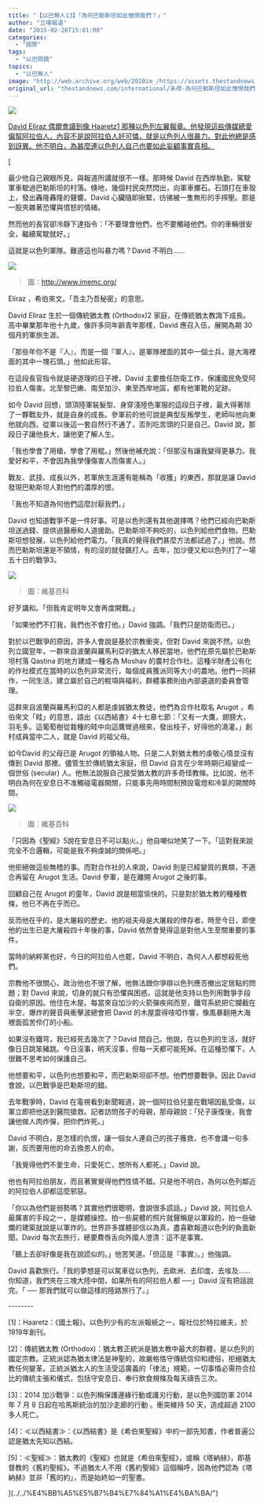 ```yaml
---
title: "【以巴無人13】「為何巴勒斯坦如此憎恨我們？」"
author: "立場報道"
date: "2015-02-26T15:01:00"
categories:
  - "國際"
tags:
  - "以巴問題"
topics:
  - "以巴無人"
image: "http://web.archive.org/web/2020im_/https://assets.thestandnews.com/media/photos/1001_VTRHw.JPG"
original_url: "thestandnews.com/international/未得-為何巴勒斯坦如此憎恨我們"
---
```

![](http://web.archive.org/web/2020im_/https://assets.thestandnews.com/media/photos/1001_VTRHw.JPG)

[David Eliraz 偶爾會讀到像 Haaretz1 那種以色列左翼報章。他發現這些傳媒總愛偏幫阿拉伯人，內容不是說阿拉伯人好可憐，就是以色列人很暴力。對此他總是感到訝異。他不明白，為甚麼連以色列人自己也要如此妄顧事實真相。](../../%E4%BB%A5%E5%B7%B4%E7%84%A1%E4%BA%BA/")

[

最少他自己親眼所見，與報道所講就很不一樣。那時候 David 在西岸執勤，駕駛軍車駛過巴勒斯坦的村落。倏地，幾個村民突然閃出，向軍車擲石。石頭打在車殼上，發出轟隆轟隆的聲響。David 心臟隨即揪緊，彷彿被一隻無形的手搾壓。那是一股夾雜著恐懼與憤怒的情緒。

然而他的長官卻冷靜下達指令：「不要理會他們，也不要觸碰他們。你的車輛很安全，繼續駕駛就好。」

這就是以色列軍隊。難道這也叫暴力嗎？David 不明白……

![](http://web.archive.org/web/2020im_/https://assets.thestandnews.com/media/photos/stones2_3jAED.jpg)
> 圖：http://www.imemc.org/

Eliraz ，希伯來文。「吾主乃吾秘密」的意思。

David Eliraz 生於一個傳統猶太教 (Orthodox)2 家庭，在傳統猶太教誨下成長。高中畢業那年他十九歲，像許多同年齡青年那樣，David 應召入伍，展開為期 30 個月的軍旅生涯。

「那些年你不是『人』，而是一個『軍人』，是軍隊裡面的其中一個士兵，是大海裡面的其中一塊石頭。」他如此形容。

在這段長官指令就是硬道理的日子裡，David 主要擔任防衛工作，保護國民免受阿拉伯人傷害。北至黎巴嫩、南至加沙、東至西岸地區，都有他軍靴的足跡。

如今 David 回想，頭頂陸軍裝髮型、身穿淺陸色軍服的這段日子裡，最大得著除了一夥戰友外，就是自身的成長。參軍前的他可說是典型反叛學生，老師叫他向東他就向西。從軍以後這一套自然行不通了，否則吃苦頭的只是自己。David 說，那段日子讓他長大，讓他更了解人生。

「我也學會了用槍，學會了用棍。」然後他補充說：「但那沒有讓我變得更暴力。我愛好和平，不會因為我學懂傷害人而傷害人。」

戰友、武技、成長以外，若軍旅生涯還有能稱為「收獲」的東西，那就是讓 David 發現巴勒斯坦人對他們的濃厚的恨。

「我也不知道為何他們這麼討厭我們。」

David 也知道戰爭不是一件好事。可是以色列還有其他選擇嗎？他們已經向巴勒斯坦送過錢、提供過醫療和人道援助。巴勒斯坦不夠吃的，以色列給他們食物。巴勒斯坦想發展，以色列給他們電力。「我真的覺得我們甚麼方法都試過了。」他說。然而巴勒斯坦還是不領情，有的沒的就發飆打人。去年，加沙便又和以色列打了一場五十日的戰爭3。

![](http://web.archive.org/web/2020im_/https://assets.thestandnews.com/media/photos/2014_Israeli-Gaza_confilict_collage_TJRB5.png)
> 圖：維基百科

好歹講和。「但我肯定明年又會再度開戰。」

「如果他們不打我，我們也不會打他。」David 強調。「我們只是防衛而已。」

對於以巴戰爭的原因，許多人會說是基於宗教衝突，但對 David 來說不然。以色列立國翌年，一群來自波蘭與羅馬利亞的猶太人移民當地，他們在原先屬於巴勒斯坦村落 Qastina 的地方建成一種名為 Moshav 的農村合作社。這種半財產公有化的作社模式在當時的以色列非常流行，每個成員獲派同等大小的農地。他們一同耕作，一同生活，建立屬於自己的稅項與福利，群體事務則由內部遴選的委員會管理。

這群來自波蘭與羅馬利亞的人都是虔誠猶太教徒，他們為合作社取名 Arugot ，希伯來文「畦」的意思，語出《以西結書》4十七章七節：「又有一大鷹，翅膀大，羽毛多。這葡萄樹從栽種的畦中向這鷹彎過根來，發出枝子，好得他的澆灌。」創村成員當中二人，就是 David 的祖父母。

如今David 的父母已是 Arugot 的領袖人物。只是二人對猶太教的虔敬心情並沒有傳到 David 那裡。儘管生於傳統猶太家庭，但 David 自言在少年時期已經變成一個世俗 (secular) 人。他無法說服自己接受猶太教的許多奇怪教條。比如說，他不明白為何在安息日不准觸碰電器開關，只能事先用時間制預設電燈和冷氣的開關時間。

![](http://web.archive.org/web/2020im_/https://assets.thestandnews.com/media/photos/Arugot_Aerial_View_UVREE.jpg)
> 圖：維基百科

「只因為《聖經》5說在安息日不可以點火。」他自嘲似地笑了一下。「這對我來說完全不合邏輯，可能是我不夠虔誠的關係吧。」

他拒絕做這些無稽的事。而對合作社的人來說，David 則是已經變質的異類，不適合再留在 Arugot 生活。David 參軍，是在離開 Arugot 之後的事。

回顧自己在 Arugot 的童年，David 說是相當愉快的。只是對於猶太教的種種教條，他已不再在乎而已。

反而他在乎的，是大屠殺的歷史。他的祖夫母是大屠殺的倖存者。時至今日，即使他的出生已是大屠殺四十年後的事，David 依然會覺得這是對他人生至關重要的事件。

當時的納粹黨也好，今日的阿拉伯人也罷，David 不明白，為何人人都想殺死他們。

宗教他不很關心，政治他也不很了解，他無法跟你爭辯以色列應否撤出定居點的問題；對 David 來說，切身的就只有恐懼與困惑。這就是他支持以色列用戰爭手段自衛的原因。他住在木屋。每當來自加沙的火箭彈疾飛而至，鐵穹系統把它攔截在半空，爆炸的聲音與衝擊波總會把 David 的木屋震得吱啞作響，像風暴翻捲大海裡面孤苦伶仃的小船。

如果沒有鐵穹，我已經死去幾次了？David 問自己。他說，在以色列的生活，就好像日日跳笨豬跳。今日沒事，明天沒事，但每一天都可能死掉。在這種恐懼下，人很難不思考如何保護自己。

他想要和平，以色列也想要和平，而巴勒斯坦卻不想。他們想要戰爭。因此 David 會說，以巴戰爭是巴勒斯坦的錯。

去年戰爭時，David 在電視看到新聞報道，說一個阿拉伯兒童在戰場因亂受傷，以軍立即把他送到醫院搶救。記者訪問孩子的母親，那母親說：「兒子康復後，我會讓他做人肉炸彈，把你們炸死。」

David 不明白，是怎樣的仇恨，讓一個女人連自己的孩子獲救，也不會講一句多謝，反而要用他的命去換恩人的命。

「我覺得他們不愛生命，只愛死亡，想所有人都死。」David 說。

他也有阿拉伯朋友，而且著實覺得他們性情不錯。只是他不明白，為何以色列鄰近的阿拉伯人卻都這麼邪惡。

「你以為他們是弱勢嗎？其實他們很聰明，會說很多謊話。」David 說，阿拉伯人最厲害的手段之一，是媒體操控。拍一些屍體的照片就聲稱是以軍殺的，拍一些破爛的建築就說是以軍炸的。世界許多媒體卻信以為真，盡喜歡報道以色列的負面新聞。David 每次去旅行，總要費唇舌向外國人澄清：這不是事實。

「聽上去卻好像是我在說謊似的。」他苦笑道。「但這是『事實』。」他強調。

David 喜歡旅行。「我的夢想是可以駕車從以色列，去歐洲、去印度、去埃及……你知道，我們夾在三塊大陸中間，如果所有的阿拉伯人都 ──」David 沒有把話說完。「 ── 那我們就可以做這樣的陸路旅行了。」

\--------

\[1\]：Haaretz：《國土報》。以色列少有的左派報紙之一，報社位於特拉維夫，於1919年創刊。

\[2\]：傳統猶太教 (Orthodox)：猶太教正統派是猶太教中最大的群體，是以色列的國定宗教。正統派認為猶太律法是神聖的，故嚴格恪守傳統信仰和禮俗，拒絕猶太教任何變革。正統派猶太人的生活受這廣義的「律法」規範，一切事情必需符合拉比的傳統主張和儀式，包括守安息日、奉行飲食規條及每天禱告三次。

\[3\]：2014 加沙戰爭：以色列稱保護邊緣行動或護刃行動，是以色列國防軍 2014 年 7 月 8 日起在哈馬斯統治的加沙走廊的行動 。衝突維持 50 天，造成超過 2100 多人死亡。

\[4\]：≪以西結書≫：《以西結書》是《希伯來聖經》中的一部先知書，作者普遍公認是猶太先知以西結。

\[5\]：≪聖經≫：猶太教的《聖經》也就是《希伯來聖經》，或稱《塔納赫》，即基督教的《舊約聖經》。不過猶太人不用《舊約聖經》這個稱呼，因為他們認為《塔納赫》並非「舊的約」，而是始終如一的聖書。

](../../%E4%BB%A5%E5%B7%B4%E7%84%A1%E4%BA%BA/")